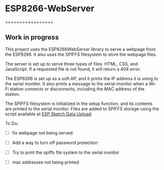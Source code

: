 # ESP8266-WebServer
=================

## Work in progress

This project uses the ESP8266WebServer library to serve a webpage from the ESP8266. It also uses the SPIFFS filesystem to store the webpage files.

The server is set up to serve three types of files: HTML, CSS, and JavaScript. If a requested file is not found, it will return a 404 error.

The ESP8266 is set up as a soft AP, and it prints the IP address it is using to the serial monitor. It also prints a message to the serial monitor when a Wi-Fi station connects or disconnects, including the MAC address of the station.

The SPIFFS filesystem is initialized in the setup function, and its contents are printed to the serial monitor.
Files are added to SPIFFS storage using the script available at [ESP Sketch Data Upload](https://github.com/jackoske/ESP-Sketch-Data-Upload).

To Do:

- [ ] fix webpage not being served

- [ ] Add a way to turn off password protection

- [ ] Try to print the spiffs file system to the serial monitor

- [ ] mac addresses not being printed


